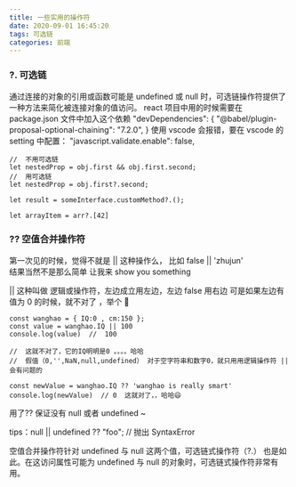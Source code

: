 ```yaml
---
title: 一些实用的操作符
date: 2020-09-01 16:45:20
tags: 可选链
categories: 前端
---
```


### ?. 可选链

通过连接的对象的引用或函数可能是 undefined 或 null 时，可选链操作符提供了一种方法来简化被连接对象的值访问。
react 项目中用的时候需要在 package.json 文件中加入这个依赖
"devDependencies": {
"@babel/plugin-proposal-optional-chaining": "7.2.0",
}
使用 vscode 会报错，要在 vscode 的 setting 中配置：
"javascript.validate.enable": false,

```
//  不用可选链
let nestedProp = obj.first && obj.first.second;
//  用可选链
let nestedProp = obj.first?.second;

let result = someInterface.customMethod?.();

let arrayItem = arr?.[42]
```

### ?? 空值合并操作符

第一次见的时候，觉得不就是 || 这种操作么， 比如 false || 'zhujun'  
结果当然不是那么简单
让我来 show you something

|| 这种叫做 逻辑或操作符，左边成立用左边，左边 false 用右边 可是如果左边有值为 0 的时候，就不对了 ，举个 🌰

```
const wanghao = { IQ:0 , cm:150 };
const value = wanghao.IQ || 100
console.log(value)  //  100

//  这就不对了，它的IQ明明是0 。。。。哈哈
//  假值（0,'',NaN,null,undefined） 对于空字符串和数字0，就只用用逻辑操作符 || 会有问题的

const newValue = wanghao.IQ ?? 'wanghao is really smart'
console.log(newValue)  // 0  这就对了，，哈哈😄
```

用了?? 保证没有 null 或者 undefined ~

tips：null || undefined ?? "foo"; // 抛出 SyntaxError

空值合并操作符针对 undefined 与 null 这两个值，可选链式操作符（?.） 也是如此。在这访问属性可能为 undefined 与 null 的对象时，可选链式操作符非常有用。
